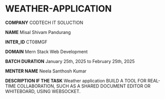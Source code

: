 # WEATHER-APPLICATION

**COMPANY** CODTECH IT SOLUCTION

**NAME** Misal Shivam Pandurang

**INTER_ID** CT08MGF

**DOMAIN** Mern Stack Web Development

**BATCH DURATION** January 25th, 2025 to February 25th, 2025

**MENTER NAME** Neela Santhosh Kumar

**DESCRIPTION IF THE TASK** Weather application BUILD A TOOL FOR REAL-TIME
COLLABORATION, SUCH AS A SHARED
DOCUMENT EDITOR OR WHITEBOARD,
USING WEBSOCKET.

